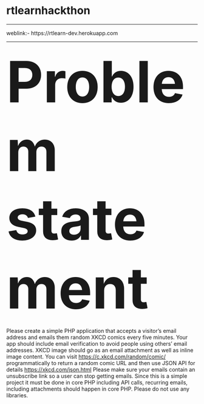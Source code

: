 # rtlearnhackthon
<hr/>
weblink:- https://rtlearn-dev.herokuapp.com
<hr/>
<b style="font-size:150px;">Problem statement</b>

Please create a simple PHP application that accepts a visitor’s email address and emails them random XKCD comics every five minutes.
Your app should include email verification to avoid people using others’ email addresses.
XKCD image should go as an email attachment as well as inline image content.
You can visit https://c.xkcd.com/random/comic/ programmatically to return a random comic URL and then use JSON API for details https://xkcd.com/json.html
Please make sure your emails contain an unsubscribe link so a user can stop getting emails.
Since this is a simple project it must be done in core PHP including API calls, recurring emails, including attachments should happen in core PHP. Please do not use any libraries.
